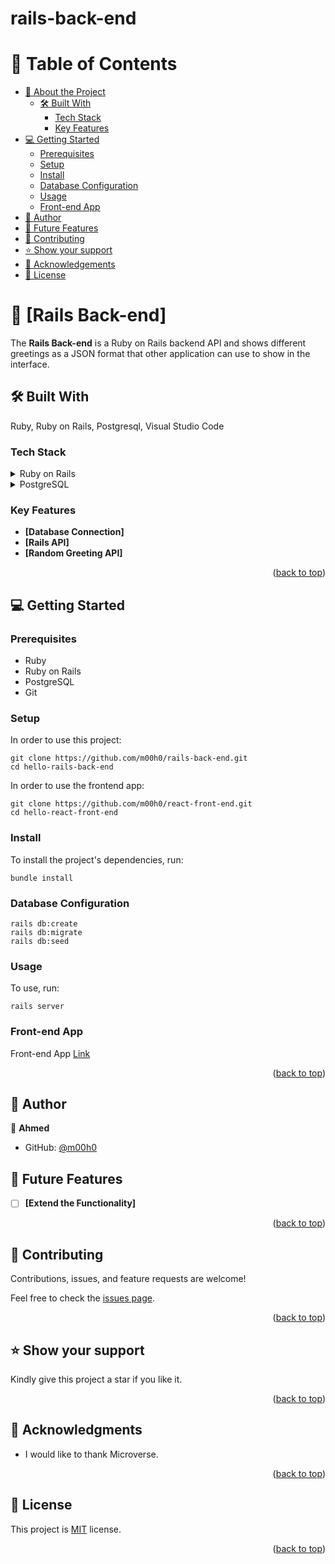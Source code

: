 # rails-back-end

<a name="readme-top"></a>

# 📗 Table of Contents

- [📖 About the Project](#about-project)
  - [🛠 Built With](#built-with)
    - [Tech Stack](#tech-stack)
    <!-- - [Live Demo](#live-demo) -->
    - [Key Features](#key-features)
- [💻 Getting Started](#getting-started)
  - [Prerequisites](#prerequisites)
  - [Setup](#setup)
  - [Install](#install)
  - [Database Configuration](#database)
  - [Usage](#usage)
  - [Front-end App](#fronted)
  <!-- - [Run tests](#run-tests) -->
- [👥 Author](#author)
- [🔭 Future Features](#future-features)
- [🤝 Contributing](#contributing)
- [⭐️ Show your support](#support)
- [🙏 Acknowledgements](#acknowledgements)
- [📝 License](#license)

# 📖 [Rails Back-end] <a name="about-project"></a>

The **Rails Back-end** is a Ruby on Rails backend API and shows different greetings as a JSON format that other application can use to show in the interface.

## 🛠 Built With <a name="built-with"></a>

Ruby, Ruby on Rails, Postgresql, Visual Studio Code

### Tech Stack <a name="tech-stack"></a>

<details>
  <summary>Ruby on Rails</summary>
</details>

<details>
  <summary>PostgreSQL</summary>
</details>

### Key Features <a name="key-features"></a>

- **[Database Connection]**
- **[Rails API]**
- **[Random Greeting API]**

<p align="right">(<a href="#readme-top">back to top</a>)</p>

## 💻 Getting Started <a name="getting-started"></a>

### Prerequisites <a name="prerequisites"></a>

- Ruby
- Ruby on Rails
- PostgreSQL
- Git

### Setup <a name="setup"></a>

In order to use this project:

```
git clone https://github.com/m00h0/rails-back-end.git
cd hello-rails-back-end
```

In order to use the frontend app:

```
git clone https://github.com/m00h0/react-front-end.git
cd hello-react-front-end
```

### Install <a name="install"></a>

To install the project's dependencies, run:

```
bundle install
```

### Database Configuration <a name="database"></a>

```
rails db:create
rails db:migrate
rails db:seed
```

### Usage <a name="usage"></a>

To use, run:

```
rails server
```

### Front-end App <a name="fronted"></a>

Front-end App [Link](https://github.com/m00h0/react-front-end.git)


<p align="right">(<a href="#readme-top">back to top</a>)</p>

## 👥 Author <a name="author"></a>

👤 **Ahmed**
- GitHub: [@m00h0](https://github.com/m00h0)

## 🔭 Future Features <a name="future-features"></a>

- [ ] **[Extend the Functionality]**

<p align="right">(<a href="#readme-top">back to top</a>)</p>

## 🤝 Contributing <a name="contributing"></a>

Contributions, issues, and feature requests are welcome!

Feel free to check the [issues page](https://github.com/m00h0/rails-back-end/issues).

<p align="right">(<a href="#readme-top">back to top</a>)</p>

## ⭐️ Show your support <a name="support"></a>

Kindly give this project a star if you like it.

<p align="right">(<a href="#readme-top">back to top</a>)</p>

## 🙏 Acknowledgments <a name="acknowledgements"></a>

- I would like to thank Microverse.

<p align="right">(<a href="#readme-top">back to top</a>)</p>

## 📝 License <a name="license"></a>

This project is [MIT](/LICENSE) license.

<p align="right">(<a href="#readme-top">back to top</a>)</p>
